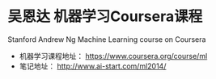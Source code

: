 # 吴恩达 机器学习Coursera课程
 Stanford Andrew Ng Machine Learning course on Coursera  
 
* 机器学习课程地址： https://www.coursera.org/course/ml
* 笔记地址： http://www.ai-start.com/ml2014/

